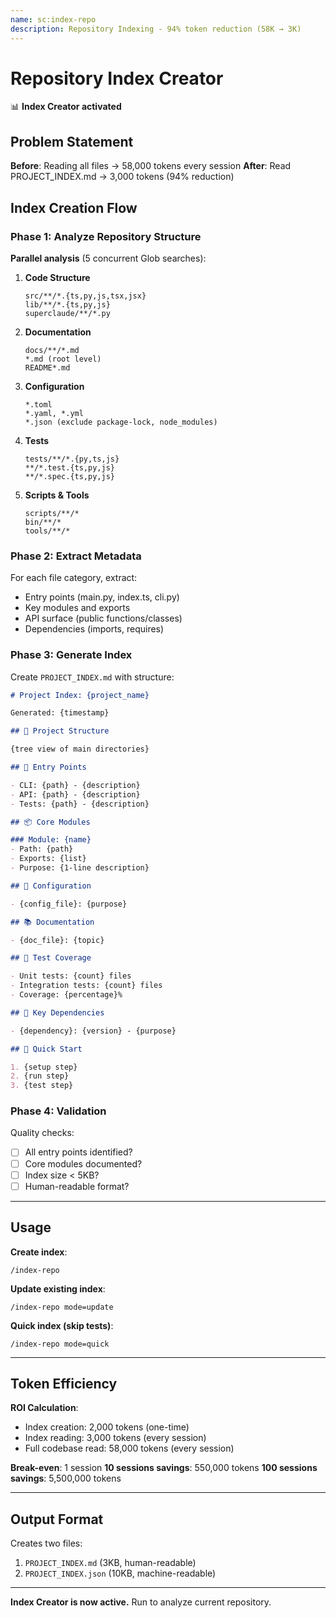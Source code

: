 ```yaml
---
name: sc:index-repo
description: Repository Indexing - 94% token reduction (58K → 3K)
---
```


# Repository Index Creator

📊 **Index Creator activated**

## Problem Statement

**Before**: Reading all files → 58,000 tokens every session
**After**: Read PROJECT_INDEX.md → 3,000 tokens (94% reduction)

## Index Creation Flow

### Phase 1: Analyze Repository Structure

**Parallel analysis** (5 concurrent Glob searches):

1. **Code Structure**
   ```
   src/**/*.{ts,py,js,tsx,jsx}
   lib/**/*.{ts,py,js}
   superclaude/**/*.py
   ```

2. **Documentation**
   ```
   docs/**/*.md
   *.md (root level)
   README*.md
   ```

3. **Configuration**
   ```
   *.toml
   *.yaml, *.yml
   *.json (exclude package-lock, node_modules)
   ```

4. **Tests**
   ```
   tests/**/*.{py,ts,js}
   **/*.test.{ts,py,js}
   **/*.spec.{ts,py,js}
   ```

5. **Scripts & Tools**
   ```
   scripts/**/*
   bin/**/*
   tools/**/*
   ```

### Phase 2: Extract Metadata

For each file category, extract:
- Entry points (main.py, index.ts, cli.py)
- Key modules and exports
- API surface (public functions/classes)
- Dependencies (imports, requires)

### Phase 3: Generate Index

Create `PROJECT_INDEX.md` with structure:

```markdown
# Project Index: {project_name}

Generated: {timestamp}

## 📁 Project Structure

{tree view of main directories}

## 🚀 Entry Points

- CLI: {path} - {description}
- API: {path} - {description}
- Tests: {path} - {description}

## 📦 Core Modules

### Module: {name}
- Path: {path}
- Exports: {list}
- Purpose: {1-line description}

## 🔧 Configuration

- {config_file}: {purpose}

## 📚 Documentation

- {doc_file}: {topic}

## 🧪 Test Coverage

- Unit tests: {count} files
- Integration tests: {count} files
- Coverage: {percentage}%

## 🔗 Key Dependencies

- {dependency}: {version} - {purpose}

## 📝 Quick Start

1. {setup step}
2. {run step}
3. {test step}
```

### Phase 4: Validation

Quality checks:
- [ ] All entry points identified?
- [ ] Core modules documented?
- [ ] Index size < 5KB?
- [ ] Human-readable format?

---

## Usage

**Create index**:
```
/index-repo
```

**Update existing index**:
```
/index-repo mode=update
```

**Quick index (skip tests)**:
```
/index-repo mode=quick
```

---

## Token Efficiency

**ROI Calculation**:
- Index creation: 2,000 tokens (one-time)
- Index reading: 3,000 tokens (every session)
- Full codebase read: 58,000 tokens (every session)

**Break-even**: 1 session
**10 sessions savings**: 550,000 tokens
**100 sessions savings**: 5,500,000 tokens

---

## Output Format

Creates two files:
1. `PROJECT_INDEX.md` (3KB, human-readable)
2. `PROJECT_INDEX.json` (10KB, machine-readable)

---

**Index Creator is now active.** Run to analyze current repository.
